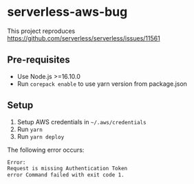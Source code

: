 # serverless-aws-bug

This project reproduces https://github.com/serverless/serverless/issues/11561

## Pre-requisites

- Use Node.js >=16.10.0
- Run `corepack enable` to use yarn version from package.json

## Setup

1. Setup AWS credentials in `~/.aws/credentials`
2. Run `yarn`
3. Run `yarn deploy`

The following error occurs:

```bash
Error:
Request is missing Authentication Token
error Command failed with exit code 1.
```
